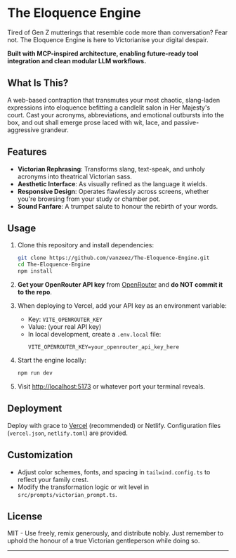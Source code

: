 # The Eloquence Engine

Tired of Gen Z mutterings that resemble code more than conversation? Fear not. The Eloquence Engine is here to Victorianise your digital despair.

**Built with MCP-inspired architecture, enabling future-ready tool integration and clean modular LLM workflows.**

## What Is This?

A web-based contraption that transmutes your most chaotic, slang-laden expressions into eloquence befitting a candlelit salon in Her Majesty's court. Cast your acronyms, abbreviations, and emotional outbursts into the box, and out shall emerge prose laced with wit, lace, and passive-aggressive grandeur.

## Features

- **Victorian Rephrasing**: Transforms slang, text-speak, and unholy acronyms into theatrical Victorian sass.
- **Aesthetic Interface**: As visually refined as the language it wields.
- **Responsive Design**: Operates flawlessly across screens, whether you're browsing from your study or chamber pot.
- **Sound Fanfare**: A trumpet salute to honour the rebirth of your words.

## Usage

1. Clone this repository and install dependencies:
   ```bash
   git clone https://github.com/vanzeez/The-Eloquence-Engine.git
   cd The-Eloquence-Engine
   npm install
   ```

2. **Get your OpenRouter API key** from [OpenRouter](https://openrouter.ai/) and **do NOT commit it to the repo**.

3. When deploying to Vercel, add your API key as an environment variable:
   - Key: `VITE_OPENROUTER_KEY`
   - Value: (your real API key)
   - In local development, create a `.env.local` file:
     ```env
     VITE_OPENROUTER_KEY=your_openrouter_api_key_here
     ```

4. Start the engine locally:
   ```bash
   npm run dev
   ```

5. Visit [http://localhost:5173](http://localhost:5173) or whatever port your terminal reveals.

## Deployment

Deploy with grace to [Vercel](https://vercel.com/) (recommended) or Netlify. Configuration files (`vercel.json`, `netlify.toml`) are provided. 

## Customization

- Adjust color schemes, fonts, and spacing in `tailwind.config.ts` to reflect your family crest.
- Modify the transformation logic or wit level in `src/prompts/victorian_prompt.ts`.

## License

MIT - Use freely, remix generously, and distribute nobly. Just remember to uphold the honour of a true Victorian gentleperson while doing so.

---
